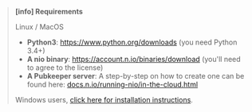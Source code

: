 >**[info] Requirements**
>
>Linux / MacOS
>* **Python3**: https://www.python.org/downloads (you need Python 3.4+)
>* **A nio binary**: https://account.n.io/binaries/download (you'll need to agree to the license)
>* **A Pubkeeper server**: A step-by-step on how to create one can be found here: [docs.n.io/running-nio/in-the-cloud.html](/running-nio/in-the-cloud.md)
>
>Windows users, [click here for installation instructions](/installation/windows.md).
>
